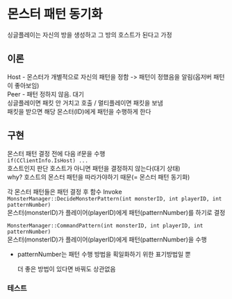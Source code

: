 # 몬스터 패턴 동기화

싱글플레이는 자신의 방을 생성하고 그 방의 호스트가 된다고 가정  

## 이론 

  
Host - 몬스터가 개별적으로 자신의 패턴을 정함 -&gt; 패턴이 정했음을 알림\(옵저버 패턴이 좋아보임\)    
Peer - 패턴 정하지 않음. 대기    
싱글플레이면 패킷 안 거치고 호출 / 멀티플레이면 패킷을 보냄   
패킷을 받으면 해당 몬스터\(ID\)에게 패턴을 수행하게 한다 



## 구현 

몬스터 패턴 결정 전에 다음 if문을 수행   
`if(CClientInfo.IsHost) ...`  
호스트인지 판단 호스트가 아니면 패턴을 결정하지 않는다\(대기 상태\)    
why? 호스트의 몬스터 패턴을 따라가야하기 때문\(= 몬스터 패턴 동기화\) 

각 몬스터 패턴들은 패턴 결정 후 함수 Invoke   
`MonsterManager::DecideMonsterPattern(int monsterID, int playerID, int patternNumber)`  
몬스터\(monsterID\)가 플레이어\(playerID\)에게 패턴\(patternNumber\)를 하기로 결정 

`MonsterManager::CommandPattern(int monsterID, int playerID, int patternNumber)`  
몬스터\(monsterID\)가 플레이어\(playerID\)에게 패턴\(patternNumber\)을 수행 

* patternNumber는 패턴 수행 방법을 획일화하기 위한 표기방법일 뿐 

  더 좋은 방법이 있다면 바꿔도 상관없음 

### 테스트 



